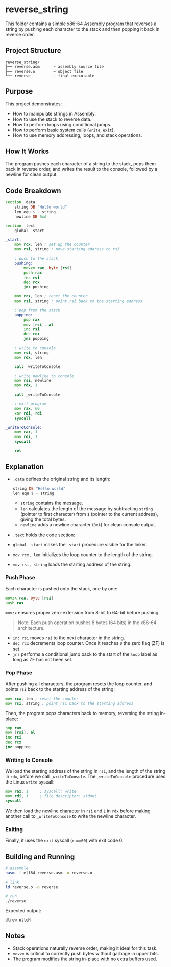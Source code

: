 # reverse_string

This folder contains a simple x86-64 Assembly program that reverses a string by pushing each character to the stack and then popping it back in reverse order.

## Project Structure

```
reverse_string/
├── reverse.asm      ← assembly source file
├── reverse.o        ← object file
└── reverse          ← final executable
```

## Purpose

This project demonstrates:

- How to manipulate strings in Assembly.
- How to use the stack to reverse data.
- How to perform loops using conditional jumps.
- How to perform basic system calls (`write`, `exit`).
- How to use memory addressing, loops, and stack operations.

## How It Works

The program pushes each character of a string to the stack, pops them back in reverse order, and writes the result to the console, followed by a newline for clean output.

## Code Breakdown

```asm
section .data
    string DB "Hello world"
    len equ $ - string
    newline DB 0xA

section .text
    global _start

_start:
    mov rcx, len ; set up the counter
    mov rsi, string ; move starting address to rsi

    ; push to the stack
    pushing:
        movzx rax, byte [rsi]
        push rax
        inc rsi
        dec rcx
        jnz pushing

    mov rcx, len ; reset the counter
    mov rsi, string ; point rsi back to the starting address

    ; pop from the stack
    popping:
        pop rax
        mov [rsi], al
        inc rsi
        dec rcx
        jnz popping

    ; write to console
    mov rsi, string
    mov rdx, len

    call _writeToConsole

    ; write newline to console
    mov rsi, newline
    mov rdx, 1

    call _writeToConsole

    ; exit program
    mov rax, 60
    xor rdi, rdi
    syscall

_writeToConsole:
    mov rax, 1
    mov rdi, 1
    syscall

    ret
```

## Explanation

- `.data` defines the original string and its length:
  
  ```asm
  string DB "Hello world"
  len equ $ - string
  ```
  - `string` contains the message.
  - `len` calculates the length of the message by subtracting `string` (pointer to first character) from `$` (pointer to the current address), giving the total bytes.
  - `newline` adds a newline character (`0xA`) for clean console output.

- `.text` holds the code section:
- `global _start` makes the `_start` procedure visible for the linker.
- `mov rcx, len` initializes the loop counter to the length of the string.
- `mov rsi, string` loads the starting address of the string.

### Push Phase
Each character is pushed onto the stack, one by one:
```asm
movzx rax, byte [rsi]
push rax
```
`movzx` ensures proper zero-extension from 8-bit to 64-bit before pushing.
> Note: Each push operation pushes 8 bytes (64 bits) in the x86-64 architecture.

- `inc rsi` moves `rsi` to the next character in the string.
- `dec rcx` decrements loop counter. Once it reaches `0` the zero flag (ZF) is set.
- `jnz` performs a conditional jump back to the start of the `loop` label as long as ZF has not been set.

### Pop Phase
After pushing all characters, the program resets the loop counter, and points `rsi` back to the starting address of the string:
```asm
mov rcx, len ; reset the counter
mov rsi, string ; point rsi back to the starting address
```
Then, the program pops characters back to memory, reversing the string in-place:

```asm
pop rax
mov [rsi], al
inc rsi
dec rcx
jnz popping
```

### Writing to Console
We load the starting address of the string in `rsi`, and the length of the string in `rdx`, before we call `_writeToConsole`.
The `_writeToConsole` procedure uses the Linux `write` syscall:

```asm
mov rax, 1     ; syscall: write
mov rdi, 1     ; file descriptor: stdout
syscall
```

We then load the newline character in `rsi` and `1` in `rdx` before making another call to `_writeToConsole` to write the newline character.

### Exiting
Finally, it uses the `exit` syscall (`rax=60`) with exit code 0.

## Building and Running

```bash
# assemble
nasm -f elf64 reverse.asm -o reverse.o

# link
ld reverse.o -o reverse

# run
./reverse
```

Expected output:
```
dlrow olleH
```

## Notes

- Stack operations naturally reverse order, making it ideal for this task.
- `movzx` is critical to correctly push bytes without garbage in upper bits.
- The program modifies the string in-place with no extra buffers used.
